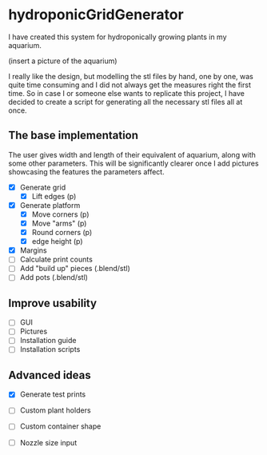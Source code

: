 # hydroponicGridGenerator

I have created this system for hydroponically growing plants in my aquarium. 

(insert a picture of the aquarium)

I really like the design, but modelling the stl files by hand, one by one, was quite time consuming and I did not 
always get the measures right the first time. So in case I or someone else wants to replicate this project, 
I have decided to create a script for generating all the necessary stl files all at once.

## The base implementation

The user gives width and length of their equivalent of aquarium, along with some other parameters. This will be significantly clearer once I add pictures showcasing the features the parameters affect.

- [x] Generate grid
  - [x] Lift edges (p)
- [x] Generate platform
  - [x] Move corners (p)
  - [x] Move "arms" (p)
  - [x] Round corners (p)
  - [x] edge height (p)
- [x] Margins
- [ ] Calculate print counts
- [ ] Add "build up" pieces (.blend/stl)
- [ ] Add pots (.blend/stl)

## Improve usability
- [ ] GUI
- [ ] Pictures
- [ ] Installation guide
- [ ] Installation scripts

## Advanced ideas

- [x] Generate test prints
- [ ] Custom plant holders
- [ ] Custom container shape
- [ ] Nozzle size input





